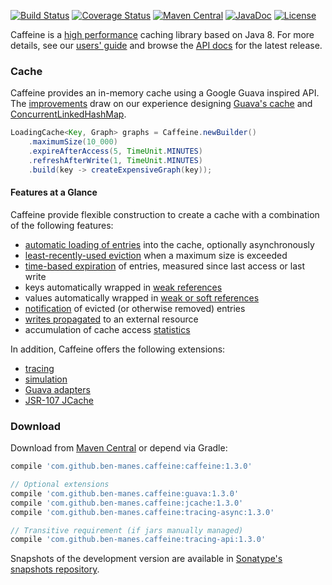 [![Build Status](https://travis-ci.org/ben-manes/caffeine.svg)](https://travis-ci.org/ben-manes/caffeine)
[![Coverage Status](https://img.shields.io/coveralls/ben-manes/caffeine.svg)](https://coveralls.io/r/ben-manes/caffeine?branch=master)
[![Maven Central](https://maven-badges.herokuapp.com/maven-central/com.github.ben-manes.caffeine/caffeine/badge.svg)](https://maven-badges.herokuapp.com/maven-central/com.github.ben-manes.caffeine/caffeine)
[![JavaDoc](https://img.shields.io/badge/javadoc-1.3.0-brightgreen.svg)](http://www.javadoc.io/doc/com.github.ben-manes.caffeine/caffeine)
[![License](http://img.shields.io/:license-apache-brightgreen.svg)](http://www.apache.org/licenses/LICENSE-2.0.html)

Caffeine is a [high performance][benchmarks] caching library based on Java 8. For more
details, see our [users' guide][users-guide] and browse the [API docs][javadoc] for
the latest release.

### Cache

Caffeine provides an in-memory cache using a Google Guava inspired API. The
[improvements][benchmarks] draw on our experience designing [Guava's cache][guava-cache]
and [ConcurrentLinkedHashMap][clhm].

```java
LoadingCache<Key, Graph> graphs = Caffeine.newBuilder()
    .maximumSize(10_000)
    .expireAfterAccess(5, TimeUnit.MINUTES)
    .refreshAfterWrite(1, TimeUnit.MINUTES)
    .build(key -> createExpensiveGraph(key));
```

#### Features at a Glance

Caffeine provide flexible construction to create a cache with a combination of the following features:

 * [automatic loading of entries][population] into the cache, optionally asynchronously
 * [least-recently-used eviction][size] when a maximum size is exceeded
 * [time-based expiration][time] of entries, measured since last access or last write
 * keys automatically wrapped in [weak references][reference]
 * values automatically wrapped in [weak or soft references][reference]
 * [notification][listener] of evicted (or otherwise removed) entries
 * [writes propagated][writer] to an external resource
 * accumulation of cache access [statistics][statistics]

In addition, Caffeine offers the following extensions:
 * [tracing][tracing]
 * [simulation][simulator]
 * [Guava adapters][guava-adapter]
 * [JSR-107 JCache][jsr107]

### Download

Download from [Maven Central][maven] or depend via Gradle:

```gradle
compile 'com.github.ben-manes.caffeine:caffeine:1.3.0'

// Optional extensions
compile 'com.github.ben-manes.caffeine:guava:1.3.0'
compile 'com.github.ben-manes.caffeine:jcache:1.3.0'
compile 'com.github.ben-manes.caffeine:tracing-async:1.3.0'

// Transitive requirement (if jars manually managed)
compile 'com.github.ben-manes.caffeine:tracing-api:1.3.0'
```

Snapshots of the development version are available in
[Sonatype's snapshots repository](https://oss.sonatype.org/content/repositories/snapshots).

[benchmarks]: https://github.com/ben-manes/caffeine/wiki/Benchmarks
[users-guide]: https://github.com/ben-manes/caffeine/wiki
[javadoc]: http://www.javadoc.io/doc/com.github.ben-manes.caffeine/caffeine
[guava-cache]: https://code.google.com/p/guava-libraries/wiki/CachesExplained
[clhm]: https://code.google.com/p/concurrentlinkedhashmap
[population]: https://github.com/ben-manes/caffeine/wiki/Population
[size]: https://github.com/ben-manes/caffeine/wiki/Eviction#size-based
[time]: https://github.com/ben-manes/caffeine/wiki/Eviction#time-based
[reference]: https://github.com/ben-manes/caffeine/wiki/Eviction#reference-based
[listener]: https://github.com/ben-manes/caffeine/wiki/Removal
[writer]: https://github.com/ben-manes/caffeine/wiki/Writer
[statistics]: https://github.com/ben-manes/caffeine/wiki/Statistics
[tracing]: https://github.com/ben-manes/caffeine/wiki/Tracing
[simulator]: https://github.com/ben-manes/caffeine/wiki/Simulator
[guava-adapter]: https://github.com/ben-manes/caffeine/wiki/Guava
[jsr107]: https://github.com/ben-manes/caffeine/wiki/JCache
[maven]: https://maven-badges.herokuapp.com/maven-central/com.github.ben-manes.caffeine/caffeine
